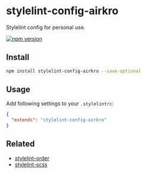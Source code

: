 # stylelint-config-airkro

Stylelint config for personal use.

[url]: https://www.npmjs.com/package/stylelint-config-airkro

[![npm version](https://img.shields.io/npm/v/stylelint-config-airkro.svg?style=flat-square&logo=npm)](url)

## Install

```bash
npm install stylelint-config-airkro --save-optional
```

## Usage

Add following settings to your `.stylelintrc`:

```json
{
  "extends": "stylelint-config-airkro"
}
```

## Related

- [stylelint-order](https://www.npmjs.com/package/stylelint-order)
- [stylelint-scss](https://www.npmjs.com/package/stylelint-scss)

